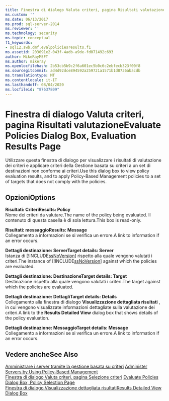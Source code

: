 ```yaml
---
title: Finestra di dialogo Valuta criteri, pagina Risultati valutazione| Microsoft Docs
ms.custom: ''
ms.date: 06/13/2017
ms.prod: sql-server-2014
ms.reviewer: ''
ms.technology: security
ms.topic: conceptual
f1_keywords:
- sql12.swb.dmf.evalpoliciesresults.f1
ms.assetid: 203091e2-043f-4adb-a9de-fd071492c693
author: MikeRayMSFT
ms.author: mikeray
ms.openlocfilehash: 2b53cb5b9c2f6a601ec5b0c6c2ebfecb323f00f8
ms.sourcegitcommit: ad4d92dce894592a259721a1571b1d8736abacdb
ms.translationtype: MT
ms.contentlocale: it-IT
ms.lasthandoff: 08/04/2020
ms.locfileid: "87637809"
---
```

# <a name="evaluate-policies-dialog-box-evaluation-results-page"></a><span data-ttu-id="18e53-102">Finestra di dialogo Valuta criteri, pagina Risultati valutazione</span><span class="sxs-lookup"><span data-stu-id="18e53-102">Evaluate Policies Dialog Box, Evaluation Results Page</span></span>
  <span data-ttu-id="18e53-103">Utilizzare questa finestra di dialogo per visualizzare i risultati di valutazione dei criteri e applicare criteri della Gestione basata su criteri a un set di destinazioni non conforme ai criteri.</span><span class="sxs-lookup"><span data-stu-id="18e53-103">Use this dialog box to view policy evaluation results, and to apply Policy-Based Management policies to a set of targets that does not comply with the policies.</span></span>  
  
## <a name="options"></a><span data-ttu-id="18e53-104">Opzioni</span><span class="sxs-lookup"><span data-stu-id="18e53-104">Options</span></span>  
 <span data-ttu-id="18e53-105">**Risultati: Criteri**</span><span class="sxs-lookup"><span data-stu-id="18e53-105">**Results: Policy**</span></span>  
 <span data-ttu-id="18e53-106">Nome dei criteri da valutare.</span><span class="sxs-lookup"><span data-stu-id="18e53-106">The name of the policy being evaluated.</span></span> <span data-ttu-id="18e53-107">Il contenuto di questa casella è di sola lettura.</span><span class="sxs-lookup"><span data-stu-id="18e53-107">This box is read-only.</span></span>  
  
 <span data-ttu-id="18e53-108">**Risultati: messaggio**</span><span class="sxs-lookup"><span data-stu-id="18e53-108">**Results: Message**</span></span>  
 <span data-ttu-id="18e53-109">Collegamento a informazioni se si verifica un errore.</span><span class="sxs-lookup"><span data-stu-id="18e53-109">A link to information if an error occurs.</span></span>  
  
 <span data-ttu-id="18e53-110">**Dettagli destinazione: Server**</span><span class="sxs-lookup"><span data-stu-id="18e53-110">**Target details: Server**</span></span>  
 <span data-ttu-id="18e53-111">Istanza di [!INCLUDE[ssNoVersion](../../includes/ssnoversion-md.md)] rispetto alla quale vengono valutati i criteri.</span><span class="sxs-lookup"><span data-stu-id="18e53-111">The instance of [!INCLUDE[ssNoVersion](../../includes/ssnoversion-md.md)] against which the policies are evaluated.</span></span>  
  
 <span data-ttu-id="18e53-112">**Dettagli destinazione: Destinazione**</span><span class="sxs-lookup"><span data-stu-id="18e53-112">**Target details: Target**</span></span>  
 <span data-ttu-id="18e53-113">Destinazione rispetto alla quale vengono valutati i criteri.</span><span class="sxs-lookup"><span data-stu-id="18e53-113">The target against which the policies are evaluated.</span></span>  
  
 <span data-ttu-id="18e53-114">**Dettagli destinazione: Dettagli**</span><span class="sxs-lookup"><span data-stu-id="18e53-114">**Target details: Details**</span></span>  
 <span data-ttu-id="18e53-115">Collegamento alla finestra di dialogo **Visualizzazione dettagliata risultati** , in cui vengono visualizzate informazioni dettagliate sulla valutazione dei criteri.</span><span class="sxs-lookup"><span data-stu-id="18e53-115">A link to the **Results Detailed View** dialog box that shows details of the policy evaluation.</span></span>  
  
 <span data-ttu-id="18e53-116">**Dettagli destinazione: Messaggio**</span><span class="sxs-lookup"><span data-stu-id="18e53-116">**Target details: Message**</span></span>  
 <span data-ttu-id="18e53-117">Collegamento a informazioni se si verifica un errore.</span><span class="sxs-lookup"><span data-stu-id="18e53-117">A link to information if an error occurs.</span></span>  
  
## <a name="see-also"></a><span data-ttu-id="18e53-118">Vedere anche</span><span class="sxs-lookup"><span data-stu-id="18e53-118">See Also</span></span>  
 <span data-ttu-id="18e53-119">[Amministrare i server tramite la gestione basata su criteri](administer-servers-by-using-policy-based-management.md) </span><span class="sxs-lookup"><span data-stu-id="18e53-119">[Administer Servers by Using Policy-Based Management](administer-servers-by-using-policy-based-management.md) </span></span>  
 <span data-ttu-id="18e53-120">[Finestra di dialogo Valuta criteri, pagina Selezione criteri](evaluate-policies-dialog-box-policy-selection-page.md) </span><span class="sxs-lookup"><span data-stu-id="18e53-120">[Evaluate Policies Dialog Box, Policy Selection Page](evaluate-policies-dialog-box-policy-selection-page.md) </span></span>  
 [<span data-ttu-id="18e53-121">Finestra di dialogo Visualizzazione dettagliata risultati</span><span class="sxs-lookup"><span data-stu-id="18e53-121">Results Detailed View Dialog Box</span></span>](results-detailed-view-dialog-box.md)  
  
  
